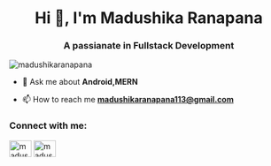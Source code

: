 <h1 align="center">Hi 👋, I'm Madushika Ranapana</h1>
<h3 align="center">A passianate in Fullstack Development</h3>

<p align="left"> <img src="https://komarev.com/ghpvc/?username=madushikaranapana&label=Profile%20views&color=0e75b6&style=flat" alt="madushikaranapana" /> </p>

- 💬 Ask me about **Android,MERN**

- 📫 How to reach me **madushikaranapana113@gmail.com**

<h3 align="left">Connect with me:</h3>
<p align="left">
<a href="https://www.linkedin.com/in/madushika-ranapana-194585220/" target="blank"><img align="center" src="https://raw.githubusercontent.com/rahuldkjain/github-profile-readme-generator/master/src/images/icons/Social/linked-in-alt.svg" alt="madushikaranapana" height="30" width="40" /></a>
<a href="https://stackoverflow.com/users/madushikaranapana" target="blank"><img align="center" src="https://raw.githubusercontent.com/rahuldkjain/github-profile-readme-generator/master/src/images/icons/Social/stack-overflow.svg" alt="madushikaranapana" height="30" width="40" /></a>
<!-- <a href="https://instagram.com/madushika_s_ranapana" target="blank"><img align="center" src="https://raw.githubusercontent.com/rahuldkjain/github-profile-readme-generator/master/src/images/icons/Social/instagram.svg" alt="madushika_s_ranapana" height="30" width="40" /></a> -->
</p>

